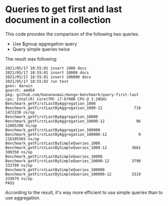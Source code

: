 # Queries to get first and last document in a collection

This code provides the comparison of the following two queries.

* Use $group aggregation query
* Query simple queries twice

The result was following:

```
2021/05/17 18:55:01 insert 1000 docs
2021/05/17 18:55:01 insert 10000 docs
2021/05/17 18:55:01 insert 100000 docs
2021/05/17 18:55:02 run test
goos: darwin
goarch: amd64
pkg: github.com/bananaumai/mongo-benchmark/query-first-last
cpu: Intel(R) Core(TM) i7-8700B CPU @ 3.20GHz
Benchmark_getFirstLastByAggregation_1000
Benchmark_getFirstLastByAggregation_1000-12        	     718	   1472230 ns/op
Benchmark_getFirstLastByAggregation_10000
Benchmark_getFirstLastByAggregation_10000-12       	      96	  12005398 ns/op
Benchmark_getFirstLastByAggregation_100000
Benchmark_getFirstLastByAggregation_100000-12      	       9	 116105565 ns/op
Benchmark_getFirstLastBySimpleQueries_1000
Benchmark_getFirstLastBySimpleQueries_1000-12      	    3661	    309350 ns/op
Benchmark_getFirstLastBySimpleQueries_10000
Benchmark_getFirstLastBySimpleQueries_10000-12     	    3790	    333709 ns/op
Benchmark_getFirstLastBySimpleQueries_100000
Benchmark_getFirstLastBySimpleQueries_100000-12    	    3319	    333679 ns/op
PASS
```

According to the result, it's way more efficient to use simple queries than to use aggregation.
